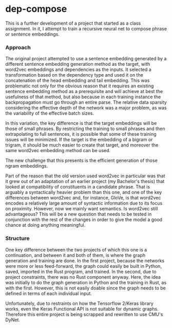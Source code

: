 # dep-compose

This is a further development of a project that started as a class assignment. In it, I attempt to train a recursive neural net to compose phrase or sentence embeddings.

### Approach

The original project attempted to use a sentence embedding generated by a different sentence embedding generation method as the target, with word2vec embeddings and dependencies as the inputs. It selected a transformation based on the dependency type and used it on the concatenation of the head embedding and tail embedding. This was problematic not only for the obvious reason that it requires an existing sentence embedding method as a prerequisite and will achieve at best the usefulness of that method, but also because in each training instance the backpropagation must go through an entire parse. The relative data sparsity considering the effective depth of the network was a major problem, as was the variability of the effective batch sizes.

In this variation, the key difference is that the target embeddings will be those of small phrases. By restricting the training to small phrases and then extrapolating to full sentences, it is possible that some of these training issues will be minimized. If the target is the embedding of a bigram or trigram, it should be much easier to create that target, and moreover the same word2vec embedding method can be used.

The new challenge that this presents is the efficient generation of those ngram embeddings.

Part of the reason that the old version used word2vec in particular was that it grew out of an adaptation of an earlier project (my Bachelor's thesis) that looked at compatibility of constituents in a candidate phrase. That is arguably a syntactically heavier problem than this one, and one of the key differences between word2vec and, for instance, GloVe, is that word2vec encodes a relatively large amount of syntactic information due to its focus on proximity. However, now we mainly want semantics. Is word2vec still advantageous? This will be a new question that needs to be tested in conjunction with the rest of the changes in order to give the model a good chance at doing anything meaningful.

### Structure

One key difference between the two projects of which this one is a continuation, and between it and both of them, is where the graph generation and training are done. In the first project, because the networks were more or less feed-forward, the graph could easily be built in Python, saved, imported in the Rust program, and trained. In the second, due to project constraints, there was no Rust component anyway. Here, the idea was initially to do the graph generation in Python and the training in Rust, as with the first. However, this is not easily doable since the graph needs to be defined in terms of each individual input.

Unfortunately, due to restraints on how the Tensorflow 2/Keras library works, even the Keras Functional API is not suitable for dynamic graphs. Therefore this entire project is being scrapped and rewritten to use CMU's DyNet.

